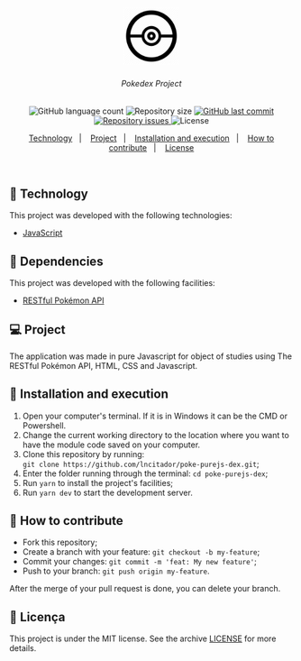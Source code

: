 <h2 align="center">
  <img alt="Pokedex" src="assets/pokedexlogo.png" width="20%">
</h2>
<h6 align="center">
  Pokedex Project
</h6>
<p align="center">
  <img alt="GitHub language count" src="https://img.shields.io/github/languages/count/lncitador/poke-purejs-dex.svg">

  <img alt="Repository size" src="https://img.shields.io/github/repo-size/lncitador/poke-purejs-dex.svg">
  
  <a href="https://github.com/lncitador/poke-purejs-dex/commits/master">
    <img alt="GitHub last commit" src="https://img.shields.io/github/last-commit/lncitador/poke-purejs-dex.svg">
  </a>

  <a href="https://github.com/lncitador/poke-purejs-dex/issues">
    <img alt="Repository issues" src="https://img.shields.io/github/issues/lncitador/poke-purejs-dex.svg">
  </a>

  <img alt="License" src="https://img.shields.io/badge/license-MIT-brightgreen">
</p>

<p align="center">
  <a href="#-technology">Technology</a>&nbsp;&nbsp;&nbsp;|&nbsp;&nbsp;&nbsp;
  <a href="#-project">Project</a>&nbsp;&nbsp;&nbsp;|&nbsp;&nbsp;&nbsp;
  <a href="#-installation-and-execution">Installation and execution</a>&nbsp;&nbsp;&nbsp;|&nbsp;&nbsp;&nbsp;
  <a href="#-how-to-contribute">How to contribute</a>&nbsp;&nbsp;&nbsp;|&nbsp;&nbsp;&nbsp;
  <a href="#memo-license">License</a>
</p>

<br>


## :robot: Technology

This project was developed with the following technologies:

- [JavaScript](https://www.javascript.com)

## :book: Dependencies

This project was developed with the following facilities:

- [RESTful Pokémon API](https://pokeapi.co/)

## 💻 Project

The application was made in pure Javascript for object of studies using The RESTful Pokémon API, HTML, CSS and Javascript.

## 🚀 Installation and execution

1. Open your computer's terminal. If it is in Windows it can be the CMD or Powershell.
2. Change the current working directory to the location where you want to have the module code saved on your computer.
3. Clone this repository by running: <br> `git clone https://github.com/lncitador/poke-purejs-dex.git`;
4. Enter the folder running through the terminal: `cd poke-purejs-dex`;
5. Run `yarn` to install the project's facilities;
6. Run `yarn dev` to start the development server.


## 🤔 How to contribute

- Fork this repository;
- Create a branch with your feature: `git checkout -b my-feature`;
- Commit your changes: `git commit -m 'feat: My new feature'`;
- Push to your branch: `git push origin my-feature`.

After the merge of your pull request is done, you can delete your branch.

## :memo: Licença

This project is under the MIT license. See the archive [LICENSE](LICENSE.md) for more details.
